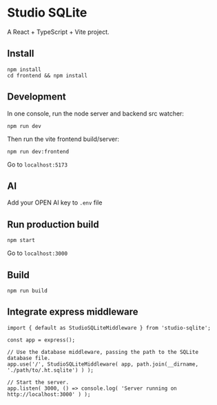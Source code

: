 # Studio SQLite

A React + TypeScript + Vite project.

## Install

```
npm install
cd frontend && npm install
```

## Development

In one console, run the node server and backend src watcher:

`npm run dev`

Then run the vite frontend build/server:

`npm run dev:frontend`

Go to `localhost:5173`

## AI
Add your OPEN AI key to `.env` file

## Run production build

`npm start`

Go to `localhost:3000`

## Build

`npm run build`

## Integrate express middleware 


```
import { default as StudioSQLiteMiddleware } from 'studio-sqlite';

const app = express();

// Use the database middleware, passing the path to the SQLite database file.
app.use('/', StudioSQLiteMiddleware( app, path.join(__dirname, './path/to/.ht.sqlite') ) );

// Start the server.
app.listen( 3000, () => console.log( 'Server running on http://localhost:3000' ) );
```




